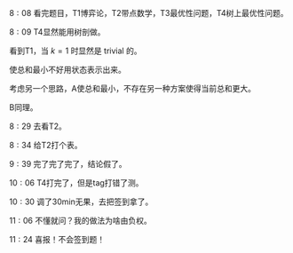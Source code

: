 $8 : 08$ 看完题目，T1博弈论，T2带点数学，T3最优性问题，T4树上最优性问题。

$8 : 09$ T4显然能用树剖做。

看到T1，当 $k = 1$ 时显然是 trivial 的。

使总和最小不好用状态表示出来。

考虑另一个思路，A使总和最小，不存在另一种方案使得当前总和更大。

B同理。

$8 : 29$ 去看T2。

$8 : 34$ 给T2打个表。

$9 : 39$ 完了完了完了，结论假了。

$10 : 06$ T4打完了，但是tag打错了测。

$10 : 30$ 调了30min无果，去把签到拿了。

$11 : 06$ 不懂就问？我的做法为啥由负权。

$11 : 24$ 喜报！不会签到题！
